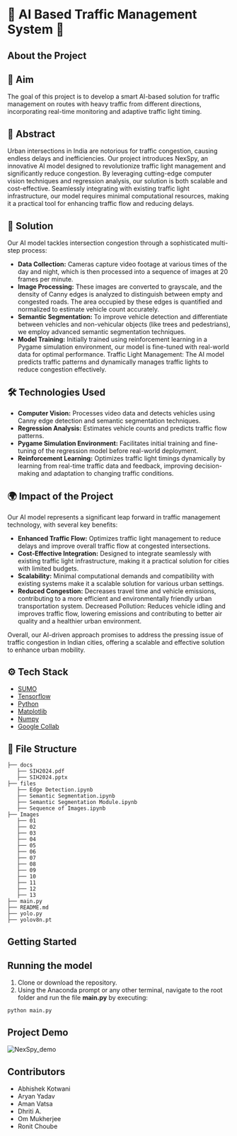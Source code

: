 # 🚦 AI Based Traffic Management System 🚦

## About the Project

## 🎯 Aim

The goal of this project is to develop a smart AI-based solution for traffic management on routes with heavy traffic from different directions, incorporating real-time monitoring and adaptive traffic light timing.

## 🌟 Abstract

Urban intersections in India are notorious for traffic congestion, causing endless delays and inefficiencies. Our project introduces NexSpy, an innovative AI model designed to revolutionize traffic light management and significantly reduce congestion. By leveraging cutting-edge computer vision techniques and regression analysis, our solution is both scalable and cost-effective. Seamlessly integrating with existing traffic light infrastructure, our model requires minimal computational resources, making it a practical tool for enhancing traffic flow and reducing delays.

## 🚀 Solution

Our AI model tackles intersection congestion through a sophisticated multi-step process:

- **Data Collection:** Cameras capture video footage at various times of the day and night, which is then processed into a sequence of images at 20 frames per minute.
- **Image Processing:** These images are converted to grayscale, and the density of Canny edges is analyzed to distinguish between empty and congested roads. The area occupied by these edges is quantified and normalized to estimate vehicle count accurately.
- **Semantic Segmentation:** To improve vehicle detection and differentiate between vehicles and non-vehicular objects (like trees and pedestrians), we employ advanced semantic segmentation techniques.
- **Model Training:** Initially trained using reinforcement learning in a Pygame simulation environment, our model is fine-tuned with real-world data for optimal performance.
Traffic Light Management: The AI model predicts traffic patterns and dynamically manages traffic lights to reduce congestion effectively.

## 🛠️ Technologies Used

- **Computer Vision:** Processes video data and detects vehicles using Canny edge detection and semantic segmentation techniques.
- **Regression Analysis:** Estimates vehicle counts and predicts traffic flow patterns.
- **Pygame Simulation Environment:** Facilitates initial training and fine-tuning of the regression model before real-world deployment.
- **Reinforcement Learning:** Optimizes traffic light timings dynamically by learning from real-time traffic data and feedback, improving decision-making and adaptation to changing traffic conditions.

## 🌍 Impact of the Project

Our AI model represents a significant leap forward in traffic management technology, with several key benefits:

- **Enhanced Traffic Flow:** Optimizes traffic light management to reduce delays and improve overall traffic flow at congested intersections.
- **Cost-Effective Integration:** Designed to integrate seamlessly with existing traffic light infrastructure, making it a practical solution for cities with limited budgets.
- **Scalability:** Minimal computational demands and compatibility with existing systems make it a scalable solution for various urban settings.
- **Reduced Congestion:** Decreases travel time and vehicle emissions, contributing to a more efficient and environmentally friendly urban transportation system.
Decreased Pollution: Reduces vehicle idling and improves traffic flow, lowering emissions and contributing to better air quality and a healthier urban environment.

Overall, our AI-driven approach promises to address the pressing issue of traffic congestion in Indian cities, offering a scalable and effective solution to enhance urban mobility.

## ⚙️ Tech Stack

- [SUMO](https://sumo.dlr.de/docs/index.html)
- [Tensorflow](https://www.tensorflow.org/)
- [Python](https://www.python.org/)
- [Matplotlib](https://matplotlib.org/)
- [Numpy](https://numpy.org/doc/#)
- [Google Collab](https://colab.research.google.com/)

## 📁 File Structure

    ├── docs
       ├── SIH2024.pdf
       ├── SIH2024.pptx
    ├── files
       ├── Edge Detection.ipynb
       ├── Semantic Segmentation.ipynb
       ├── Semantic Segmentation Module.ipynb
       ├── Sequence of Images.ipynb
    ├── Images
       ├── 01
       ├── 02
       ├── 03
       ├── 04
       ├── 05
       ├── 06
       ├── 07
       ├── 08
       ├── 09
       ├── 10
       ├── 11
       ├── 12
       ├── 13
    ├── main.py
    ├── README.md
    ├── yolo.py
    ├── yolov8n.pt

## Getting Started

## Running the model

1. Clone or download the repository.
2. Using the Anaconda prompt or any other terminal, navigate to the root folder and run the file **main.py** by executing:

```
python main.py
```

## Project Demo

![NexSpy_demo](https://github.com/user-attachments/assets/fe8afd23-87cb-49db-802d-96d3f8f54974)
<!-- ![Demo Video](https://github.com/user-attachments/assets/badfd777-e3c7-4a58-a70e-1aa88833a1ca) -->

## Contributors

- Abhishek Kotwani
- Aryan Yadav
- Aman Vatsa
- Dhriti A.
- Om Mukherjee
- Ronit Choube
